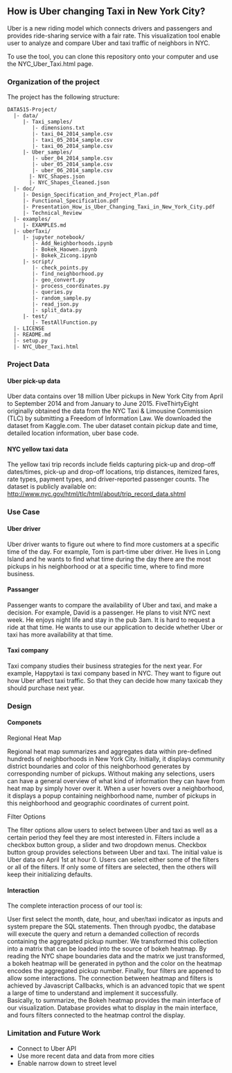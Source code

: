## How is Uber changing Taxi in New York City?

Uber is a new riding model which connects drivers and passengers and provides ride-sharing service with a fair rate. This visualization tool enable user to analyze and compare Uber and taxi traffic of neighbors in NYC. 

To use the tool, you can clone this repository onto your computer and use the NYC_Uber_Taxi.html page.


### Organization of the  project

The project has the following structure:

    DATA515-Project/
      |- data/
         |- Taxi_samples/
            |- dimensions.txt
            |- taxi_04_2014_sample.csv
            |- taxi_05_2014_sample.csv
            |- taxi_06_2014_sample.csv
         |- Uber_samples/
            |- uber_04_2014_sample.csv
            |- uber_05_2014_sample.csv
            |- uber_06_2014_sample.csv
     	   |- NYC_Shapes.json
     	   |- NYC_Shapes_Cleaned.json     	 
      |- doc/
         |- Design_Specification_and_Project_Plan.pdf
         |- Functional_Specification.pdf
         |- Presentation_How_is_Uber_Changing_Taxi_in_New_York_City.pdf
         |- Technical_Review
      |- examples/
         |- EXAMPLES.md
      |- uberTaxi/
         |- jupyter_notebook/
            |- Add_Neighborhoods.ipynb
            |- Bokek_Haowen.ipynb
            |- Bokek_Zicong.ipynb
         |- script/
            |- check_points.py
            |- find_neighborhood.py
            |- geo_convert.py
            |- process_coordinates.py
            |- queries.py
            |- random_sample.py
            |- read_json.py
            |- split_data.py
         |- test/
            |- TestAllFunction.py
      |- LICENSE
      |- README.md
      |- setup.py
      |- NYC_Uber_Taxi.html
      

### Project Data

#### Uber pick-up data

Uber data contains over 18 million Uber pickups in New York City from April to September 2014 and from January to June 2015. FiveThirtyEight originally obtained the data from the NYC Taxi & Limousine Commission (TLC) by submitting a Freedom of Information Law. We downloaded the dataset from Kaggle.com. The uber dataset contain pickup date and time, detailed location information, uber base code. 

#### NYC yellow taxi data

The yellow taxi trip records include fields capturing pick-up and drop-off dates/times, pick-up and drop-off locations, trip distances, itemized fares, rate types, payment types, and driver-reported passenger counts. The dataset is publicly available on: http://www.nyc.gov/html/tlc/html/about/trip_record_data.shtml



### Use Case 

#### Uber driver

Uber driver wants to figure out where to find more customers at a specific time of the day. For example, Tom is part-time uber driver. He lives in Long Island and he wants to find what time during the day there are the most pickups in his neighborhood or at a specific time, where to find more business.

#### Passanger

Passenger wants to compare the availability of Uber and taxi, and make a decision. For example, David is a passenger. He plans to visit NYC next week. He enjoys night life and stay in the pub 3am. It is hard to request a ride at that time. He wants to use our application to decide whether Uber or taxi has more availability at that time.

#### Taxi company 

Taxi company studies their business strategies for the next year. For example, Happytaxi is taxi company based in NYC. They want to figure out how Uber affect taxi traffic. So that they can decide how many taxicab they should purchase next year.



### Design
#### Componets

Regional Heat Map

Regional heat map summarizes and aggregates data within pre-defined hundreds of neighborhoods in New York City. Initially, it displays community district boundaries and color of this neighborhood generates by corresponding number of pickups. Without making any selections, users can have a general overview of what kind of information they can have from heat map by simply hover over it. When a user hovers over a neighborhood, it displays a popup containing neighborhood name, number of pickups in this neighborhood and geographic coordinates of current point. 

Filter Options

The filter options allow users to select between Uber and taxi as well as a certain period they feel they are most interested in. Filters include a checkbox button group, a slider and two dropdown menus. Checkbox button group provides selections between Uber and taxi. The initial value is Uber data on April 1st at hour 0. Users can select either some of the filters or all of the filters. If only some of filters are selected, then the others will keep their initializing defaults.

#### Interaction
The complete interaction process of our tool is: 

User first select the month, date, hour, and uber/taxi indicator as inputs and system prepare the SQL statements. Then through pyodbc, the database will execute the query and return a demanded collection of records containing the aggregated pickup number. We transformed this collection into a matrix that can be loaded into the source of bokeh heatmap. By reading the NYC shape boundaries data and the matrix we just transformed, a bokeh heatmap will be generated in python and the color on the heatmap encodes the aggregated pickup number. Finally, four filters are appened to allow some interactions. The connection between heatmap and filters is achieved by Javascript Callbacks, which is an advanced topic that we spent a large of time to understand and implement it successfully.   
Basically, to summarize, the Bokeh heatmap provides the main interface of our visualization. Database provides what to display in the main interface, and fours filters connected to the heatmap control the display.


### Limitation and Future Work
* Connect to Uber API
* Use more recent data and data from more cities
* Enable narrow down to street level


